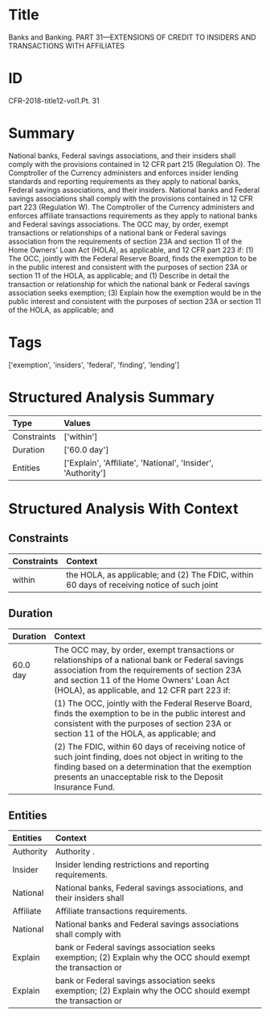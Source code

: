 # Title

 Banks and Banking. PART 31—EXTENSIONS OF CREDIT TO INSIDERS AND TRANSACTIONS WITH AFFILIATES


# ID

 CFR-2018-title12-vol1.Pt. 31


# Summary

National banks, Federal savings associations, and their insiders shall comply with the provisions contained in 12 CFR part 215 (Regulation O).
The Comptroller of the Currency administers and enforces insider lending standards and reporting requirements as they apply to national banks, Federal savings associations, and their insiders.
National banks and Federal savings associations shall comply with the provisions contained in 12 CFR part 223 (Regulation W).
The Comptroller of the Currency administers and enforces affiliate transactions requirements as they apply to national banks and Federal savings associations.
The OCC may, by order, exempt transactions or relationships of a national bank or Federal savings association from the requirements of section 23A and section 11 of the Home Owners' Loan Act (HOLA), as applicable, and 12 CFR part 223 if:
(1) The OCC, jointly with the Federal Reserve Board, finds the exemption to be in the public interest and consistent with the purposes of section 23A or section 11 of the HOLA, as applicable; and
(1) Describe in detail the transaction or relationship for which the national bank or Federal savings association seeks exemption;
(3) Explain how the exemption would be in the public interest and consistent with the purposes of section 23A or section 11 of the HOLA, as applicable; and


# Tags

['exemption', 'insiders', 'federal', 'finding', 'lending']


# Structured Analysis Summary

| Type        | Values                                                       |
|:------------|:-------------------------------------------------------------|
| Constraints | ['within']                                                   |
| Duration    | ['60.0 day']                                                 |
| Entities    | ['Explain', 'Affiliate', 'National', 'Insider', 'Authority'] |


# Structured Analysis With Context

 


## Constraints

| Constraints   | Context                                                                                     |
|:--------------|:--------------------------------------------------------------------------------------------|
| within        | the HOLA, as applicable; and (2) The FDIC, within 60 days of receiving notice of such joint |


## Duration

| Duration   | Context                                                                                                                                                                                                                                       |
|:-----------|:----------------------------------------------------------------------------------------------------------------------------------------------------------------------------------------------------------------------------------------------|
| 60.0 day   | The OCC may, by order, exempt transactions or relationships of a national bank or Federal savings association from the requirements of section 23A and section 11 of the Home Owners' Loan Act (HOLA), as applicable, and 12 CFR part 223 if: |
|            |           (1) The OCC, jointly with the Federal Reserve Board, finds the exemption to be in the public interest and consistent with the purposes of section 23A or section 11 of the HOLA, as applicable; and                                 |
|            |           (2) The FDIC, within 60 days of receiving notice of such joint finding, does not object in writing to the finding based on a determination that the exemption presents an unacceptable risk to the Deposit Insurance Fund.          |


## Entities

| Entities   | Context                                                                                                       |
|:-----------|:--------------------------------------------------------------------------------------------------------------|
| Authority  | Authority .                                                                                                   |
| Insider    | Insider  lending restrictions and reporting requirements.                                                     |
| National   | National banks, Federal savings associations, and their insiders shall                                        |
| Affiliate  | Affiliate  transactions requirements.                                                                         |
| National   | National banks and Federal savings associations shall comply with                                             |
| Explain    | bank or Federal savings association seeks exemption; (2) Explain why the OCC should exempt the transaction or |
| Explain    | bank or Federal savings association seeks exemption; (2) Explain why the OCC should exempt the transaction or |


